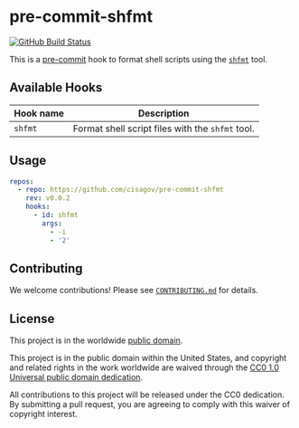 # pre-commit-shfmt #

[![GitHub Build Status](https://github.com/cisagov/pre-commit-shfmt/workflows/build/badge.svg)](https://github.com/cisagov/pre-commit-shfmt/actions)

This is a [pre-commit](https://pre-commit.com) hook to format shell scripts
using the [`shfmt`](https://github.com/mvdan/sh#shfmt) tool.

## Available Hooks ##

| Hook name | Description                                      |
| --------- | ------------------------------------------------ |
| `shfmt`   | Format shell script files with the `shfmt` tool. |

## Usage ##

```yaml
repos:
  - repo: https://github.com/cisagov/pre-commit-shfmt
    rev: v0.0.2
    hooks:
      - id: shfmt
        args:
          - -i
          - '2'
```

## Contributing ##

We welcome contributions!  Please see [`CONTRIBUTING.md`](CONTRIBUTING.md) for
details.

## License ##

This project is in the worldwide [public domain](LICENSE).

This project is in the public domain within the United States, and
copyright and related rights in the work worldwide are waived through
the [CC0 1.0 Universal public domain
dedication](https://creativecommons.org/publicdomain/zero/1.0/).

All contributions to this project will be released under the CC0
dedication. By submitting a pull request, you are agreeing to comply
with this waiver of copyright interest.
